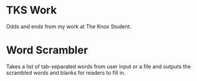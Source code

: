 # TKS Work
Odds and ends from my work at The Knox Student.

# Word Scrambler
Takes a list of tab-separated words from user input or a file and outputs the scrambled words and blanks for readers to fill in.
